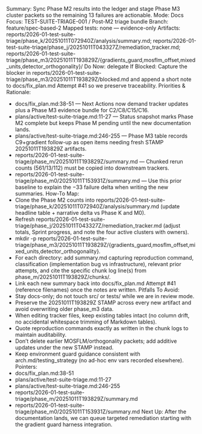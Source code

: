 Summary: Sync Phase M2 results into the ledger and stage Phase M3 cluster packets so the remaining 13 failures are actionable.
Mode: Docs
Focus: TEST-SUITE-TRIAGE-001 / Post-M2 triage bundle
Branch: feature/spec-based-2
Mapped tests: none — evidence-only
Artifacts: reports/2026-01-test-suite-triage/phase_k/20251011T072940Z/analysis/summary.md; reports/2026-01-test-suite-triage/phase_j/20251011T043327Z/remediation_tracker.md; reports/2026-01-test-suite-triage/phase_m3/20251011T193829Z/{gradients_guard,mosflm_offset,mixed_units,detector_orthogonality}/
Do Now: delegate
If Blocked: Capture the blocker in reports/2026-01-test-suite-triage/phase_m3/20251011T193829Z/blocked.md and append a short note to docs/fix_plan.md Attempt #41 so we preserve traceability.
Priorities & Rationale:
- docs/fix_plan.md:38-51 — Next Actions now demand tracker updates plus a Phase M3 evidence bundle for C2/C8/C15/C16.
- plans/active/test-suite-triage.md:11-27 — Status snapshot marks Phase M2 complete but keeps Phase M pending until the new documentation lands.
- plans/active/test-suite-triage.md:246-255 — Phase M3 table records C9+gradient follow-up as open items needing fresh STAMP 20251011T193829Z artifacts.
- reports/2026-01-test-suite-triage/phase_m/20251011T193829Z/summary.md — Chunked rerun counts (561/13/112) must be copied into downstream trackers.
- reports/2026-01-test-suite-triage/phase_m0/20251011T153931Z/summary.md — Use this prior baseline to explain the −33 failure delta when writing the new summaries.
How-To Map:
- Clone the Phase M2 counts into reports/2026-01-test-suite-triage/phase_k/20251011T072940Z/analysis/summary.md (update headline table + narrative delta vs Phase K and M0).
- Refresh reports/2026-01-test-suite-triage/phase_j/20251011T043327Z/remediation_tracker.md (adjust totals, Sprint progress, and note the four active clusters with owners).
- mkdir -p reports/2026-01-test-suite-triage/phase_m3/20251011T193829Z/{gradients_guard,mosflm_offset,mixed_units,detector_orthogonality}.
- For each directory: add summary.md capturing reproduction command, classification (implementation bug vs infrastructure), relevant prior attempts, and cite the specific chunk log line(s) from phase_m/20251011T193829Z/chunks/.
- Link each new summary back into docs/fix_plan.md Attempt #41 (reference filenames) once the notes are written.
Pitfalls To Avoid:
- Stay docs-only; do not touch src/ or tests/ while we are in review mode.
- Preserve the 20251011T193829Z STAMP across every new artifact and avoid overwriting older phase_m3 data.
- When editing tracker files, keep existing tables intact (no column drift, no accidental whitespace trimming of Markdown tables).
- Quote reproduction commands exactly as written in the chunk logs to maintain auditability.
- Don’t delete earlier MOSFLM/orthogonality packets; add additive updates under the new STAMP instead.
- Keep environment guard guidance consistent with arch.md/testing_strategy (no ad-hoc env vars recorded elsewhere).
Pointers:
- docs/fix_plan.md:38-51
- plans/active/test-suite-triage.md:11-27
- plans/active/test-suite-triage.md:246-255
- reports/2026-01-test-suite-triage/phase_m/20251011T193829Z/summary.md
- reports/2026-01-test-suite-triage/phase_m0/20251011T153931Z/summary.md
Next Up: After the documentation lands, we can queue targeted remediation starting with the gradient guard harness integration.
